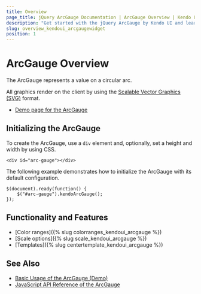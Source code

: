 ```yaml
---
title: Overview
page_title: jQuery ArcGauge Documentation | ArcGauge Overview | Kendo UI
description: "Get started with the jQuery ArcGauge by Kendo UI and learn how to create, initialize, and enable the widget."
slug: overview_kendoui_arcgaugewidget
position: 1
---
```


# ArcGauge Overview

The ArcGauge represents a value on a circular arc.

All graphics render on the client by using the [Scalable Vector Graphics (SVG)](https://en.wikipedia.org/wiki/Scalable_Vector_Graphics) format.

* [Demo page for the ArcGauge](http://demos.telerik.com/kendo-ui/arc-gauge/index)

## Initializing the ArcGauge

To create the ArcGauge, use a `div` element and, optionally, set a height and width by using CSS.

    <div id="arc-gauge"></div>

The following example demonstrates how to initialize the ArcGauge with its default configuration.

	$(document).ready(function() {
    	$("#arc-gauge").kendoArcGauge();
   	});

## Functionality and Features

* [Color ranges]({% slug colorranges_kendoui_arcgauge %})
* [Scale options]({% slug scale_kendoui_arcgauge %})
* [Templates]({% slug centertemplate_kendoui_arcgauge %})

## See Also

* [Basic Usage of the ArcGauge (Demo)](https://demos.telerik.com/kendo-ui/arc-gauge/index)
* [JavaScript API Reference of the ArcGauge](/api/javascript/dataviz/ui/arcgauge)
